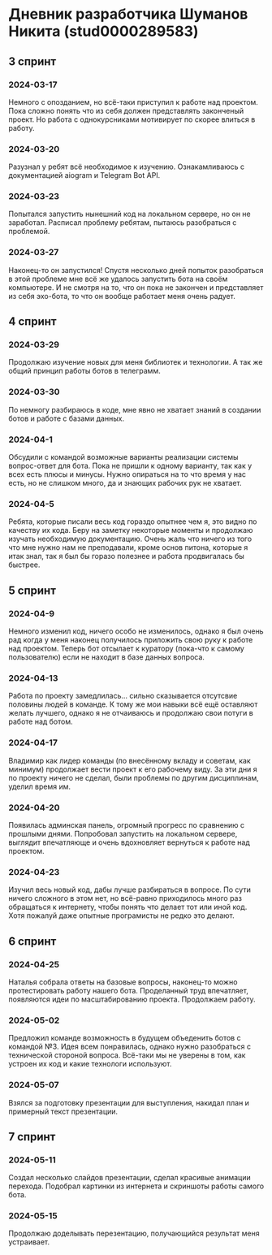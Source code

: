 # Дневник разработчика Шуманов Никита (stud0000289583)

## 3 спринт
### 2024-03-17
Немного с опозданием, но всё-таки приступил к работе над проектом. Пока сложно понять что из себя должен представлять 
законченый проект. Но работа с однокурсниками мотивирует по скорее влиться в работу. 

### 2024-03-20
Разузнал у ребят всё необходимое к изучению. Ознакамливаюсь с документацией aiogram и Telegram Bot API. 

### 2024-03-23
Попытался запустить нынешний код на локальном сервере, но он не заработал. Расписал проблему ребятам, 
пытаюсь разобраться с проблемой.

### 2024-03-27
Наконец-то он запустился! Спустя несколько дней попыток разобраться в этой проблеме мне всё же удалось запустить бота 
на своём компьютере. И не смотря на то, что он пока не закончен и представляет из себя эхо-бота, 
то что он вообще работает меня очень радует.

## 4 спринт
### 2024-03-29
Продолжаю изучение новых для меня библиотек и технологии. А так же общий принцип работы ботов в телеграмм.

### 2024-03-30
По немногу разбираюсь в коде, мне явно не хватает знаний в создании ботов и работе с базами данных.

### 2024-04-1
Обсудили с командой возможные варианты реализации системы вопрос-ответ для бота. Пока не пришли к одному варианту, 
так как у всех есть плюсы и минусы. Нужно опираться на то что время у нас есть, но не слишком много, 
да и знающих рабочих рук не хватает.

### 2024-04-5
Ребята, которые писали весь код гораздо опытнее чем я, это видно по качеству их кода. Беру на заметку некоторые моменты 
и продолжаю изучать необходимую документацию. Очень жаль что ничего из того что мне нужно нам не преподавали, 
кроме основ питона, которые я итак знал, так я был бы горазо полезнее и работа продвигалась бы быстрее.


## 5 спринт
### 2024-04-9
Немного изменил код, ничего особо не изменилось, однако я был очень рад когда у меня наконец получилось 
приложить свою руку к работе над проектом. Теперь бот отсылает к куратору (пока-что к самому пользователю) 
если не находит в базе данных вопроса.

### 2024-04-13
Работа по проекту замедлилась... сильно сказывается отсутсвие половины людей в команде. К тому же мои навыки всё ещё
оставляют желать лучшего, однако я не отчаиваюсь и продолжаю свои потуги в работе над ботом.

### 2024-04-17
Владимир как лидер команды (по внесённому вкладу и советам, как минимум) продолжает вести проект к его рабочему виду. 
За эти дни я по проекту ничего не сделал, были проблемы по другим дисциплинам, уделил время им. 

### 2024-04-20
Появилась админская панель, огромный прогресс по сравнению с прошлыми днями. Попробовал запустить на локальном сервере, 
выглядит впечатляюще и очень вдохновляет вернуться к работе над проектом.

### 2024-04-23
Изучил весь новый код, дабы лучше разбираться в вопросе. По сути ничего сложного в этом нет, но всё-равно приходилось 
много раз обращаться к интернету, чтобы понять что делает тот или иной код. Хотя пожалуй даже опытные програмисты 
не редко это делают.

## 6 спринт

### 2024-04-25
Наталья собрала ответы на базовые вопросы, наконец-то можно протестировать работу нашего бота. 
Проделанный труд впечатляет, появляются идеи по масштабированию проекта. Продолжаем работу.

### 2024-05-02
Предложил команде возможность в будущем объеденить ботов с командой №3. Идея всем понравилась, однако нужно разобраться 
с технической стороной вопроса. Всё-таки мы не уверены в том, как устроен их код и какие технологи используют.

### 2024-05-07
Взялся за подготовку презентации для выступления, накидал план и примерный текст презентации. 

## 7 спринт
### 2024-05-11
Создал несколько слайдов презентации, сделал красивые анимации перехода. Подобрал картинки из интернета и скриншоты 
работы самого бота.

### 2024-05-15
Продолжаю доделывать перезентацию, получающийся результат меня устраивает.